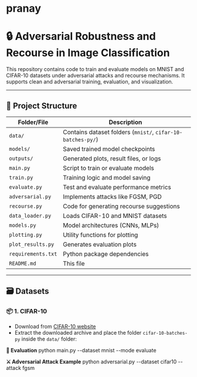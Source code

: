 # pranay

# 🔒 Adversarial Robustness and Recourse in Image Classification

This repository contains code to train and evaluate models on MNIST and CIFAR-10 datasets under adversarial attacks and recourse mechanisms. It supports clean and adversarial training, evaluation, and visualization.

---

## 📁 Project Structure

| Folder/File           | Description |
|-----------------------|-------------|
| `data/`               | Contains dataset folders (`mnist/`, `cifar-10-batches-py/`) |
| `models/`             | Saved trained model checkpoints |
| `outputs/`            | Generated plots, result files, or logs |
| `main.py`             | Script to train or evaluate models |
| `train.py`            | Training logic and model saving |
| `evaluate.py`         | Test and evaluate performance metrics |
| `adversarial.py`      | Implements attacks like FGSM, PGD |
| `recourse.py`         | Code for generating recourse suggestions |
| `data_loader.py`      | Loads CIFAR-10 and MNIST datasets |
| `models.py`           | Model architectures (CNNs, MLPs) |
| `plotting.py`         | Utility functions for plotting |
| `plot_results.py`     | Generates evaluation plots |
| `requirements.txt`    | Python package dependencies |
| `README.md`           | This file |

---

## 🗃️ Datasets

### 📦 1. CIFAR-10

- Download from [CIFAR-10 website](https://www.cs.toronto.edu/~kriz/cifar.html)
- Extract the downloaded archive and place the folder `cifar-10-batches-py` inside the `data/` folder:

**🧠 Evaluation**
python main.py --dataset mnist --mode evaluate

**⚔️ Adversarial Attack Example**
python adversarial.py --dataset cifar10 --attack fgsm



